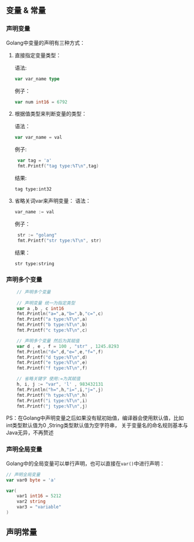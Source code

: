 ## 变量 & 常量

### 声明变量 
Golang中变量的声明有三种方式：
1. 直接指定变量类型：

    语法:
    ```go
    var var_name type 
    ```
    例子：
    ```go
    var num int16 = 6792
    ```
2. 根据值类型来判断变量的类型：
   
   语法：
   ```go
   var var_name = val
   ```
   例子:
   ```go
	var tag = 'a'
	fmt.Printf("tag type:%T\n",tag)
   ```
   结果:
   ```text
   tag type:int32
   ```
3. 省略关词var来声明变量：
   语法：
    ```go
    var_name := val
    ```
   例子：
   ```go
    str := "golang"
	fmt.Printf("str type:%T\n", str)
   ```

   结果：
   ```
   str type:string
   ```

### 声明多个变量

```go
	// 声明多个变量
	
	// 声明变量 统一为指定类型
	var a ,b , c int16
	fmt.Println("a=",a,"b=",b,"c=",c)
	fmt.Printf("a type:%T\n",a)
	fmt.Printf("b type:%T\n",b)
	fmt.Printf("c type:%T\n",c)

	// 声明多个变量 然后为其赋值
	var d , e , f = 100 , "str" , 1245.8293
	fmt.Println("d=",d,"e=",e,"f=",f)
	fmt.Printf("d type:%T\n",d)
	fmt.Printf("e type:%T\n",e)
	fmt.Printf("f type:%T\n",f)

	// 省略关键字 使用:=为其赋值
	h, i, j := "var", 'l' , 983432131
	fmt.Println("h=",h,"i=",i,"j=",j)
	fmt.Printf("h type:%T\n",h)
	fmt.Printf("i type:%T\n",i)
	fmt.Printf("j type:%T\n",j)
```


PS：在Golang中声明变量之后如果没有赋初始值，编译器会使用默认值，比如 int类型默认值为0 ,String类型默认值为空字符串， 关于变量名的命名规则基本与Java无异，不再赘述


### 声明全局变量

Golang中的全局变量可以单行声明，也可以直接在`var()`中进行声明：

```go
// 声明全局变量 
var var0 byte = 'a'

var(
	var1 int16 = 5212
	var2 string 
	var3 = "variable"
)
```

## 声明常量
